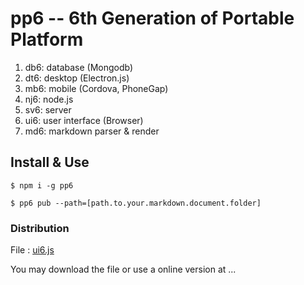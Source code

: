 # pp6 -- 6th Generation of Portable Platform

1. db6: database (Mongodb)
2. dt6: desktop (Electron.js)
3. mb6: mobile (Cordova, PhoneGap)
4. nj6: node.js
5. sv6: server
6. ui6: user interface (Browser)
7. md6: markdown parser & render

## Install & Use

```
$ npm i -g pp6

$ pp6 pub --path=[path.to.your.markdown.document.folder]
```

### Distribution

File : [ui6.js](dist/ui6.js)

You may download the file or use a online version at ...

